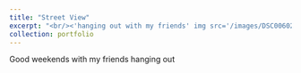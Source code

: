 ```yaml
---
title: "Street View"
excerpt: "<br/><'hanging out with my friends' img src='/images/DSC00602.JPG' width='750' height='500'>"
collection: portfolio
---
```


Good weekends with my friends hanging out
